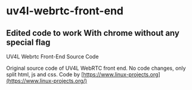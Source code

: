 # uv4l-webrtc-front-end
## Edited code to work With chrome without any special flag

UV4L Webrtc Front-End Source Code

Original source code of UV4L WebRTC front end. No code changes, only split html, js and css. Code by [https://www.linux-projects.org](https://www.linux-projects.org/)


